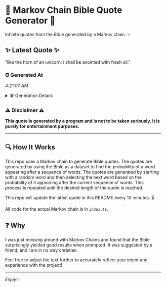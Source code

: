 # 📖 Markov Chain Bible Quote Generator 📖

Infinite quotes from the Bible generated by a Markov chain. ✨

## ✨ Latest Quote ✨
"like the horn of an unicorn: i shall be anointed with fresh oil."

### ⏰ Generated At
*4:21:07 AM*

<details>
    <summary>🛠️ Generation Details</summary>
    <p>
        <strong>🌱 Seed:</strong> like<br>
        <strong>🔄 Iterations:</strong> 12<br>
        <strong>📜 Context History:</strong><br>[ like ]: the<br>[ like, the ]: horn<br>[ like, the, horn ]: of<br>[ like, the, horn, of ]: an<br>[ like, the, horn, of, an ]: unicorn:<br>[ like, the, horn, of, an, unicorn: ]: i<br>[ the, horn, of, an, unicorn:, i ]: shall<br>[ horn, of, an, unicorn:, i, shall ]: be<br>[ of, an, unicorn:, i, shall, be ]: anointed<br>[ an, unicorn:, i, shall, be, anointed ]: with<br>[ unicorn:, i, shall, be, anointed, with ]: fresh<br>[ i, shall, be, anointed, with, fresh ]: oil.<br>
    </p>
</details>

### ⚠️ Disclaimer ⚠️
**This quote is generated by a program and is not to be taken seriously. It is purely for entertainment purposes.**

---

## 🔍 How It Works

This repo uses a Markov chain to generate Bible quotes. The quotes are generated by using the Bible as a dataset to find the probability of a word appearing after a sequence of words. The quotes are generated by starting with a random word and then selecting the next word based on the probability of it appearing after the current sequence of words. This process is repeated until the desired length of the quote is reached.

This repo will update the latest quote in this README every 10 minutes. ⏳

All code for the actual Markov chain is in `index.ts`.

## ❓ Why

I was just messing around with Markov Chains and found that the Bible surprisingly yielded good results when prompted. 
It was suggested by a friend, and I am in no way christian.

Feel free to adjust the text further to accurately reflect your intent and experience with the project!

---

*Enjoy*✨

